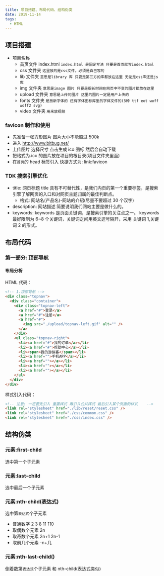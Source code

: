 ```yaml
---
title: 项目搭建、布局代码、结构伪类
date: 2019-11-14
tags:
  - HTML
---
```


## 项目搭建

- 项目名称
  - 首页文件 index.html `index.html 是固定写法 只要是首页就写index.html`
  - css 文件夹 `这里放的是css文件，必须是自己写的`
  - lib 文件夹 `意思是library 库 只要是第三方的库都放在这里 无论是css库还是js库`
  - img 文件夹 `意思是image 图片 只要是很长时间在网页中不变的图片都放在这里`
  - upload 文件夹 `意思是上传的图片 这里的图片一定是用户上传的`
  - fonts 文件夹 `是放新字体的 还有字体图标库里的字体文件的(5种 ttf eot woff woff2 svg)`
  - video 文件夹 `用来放视频`

### favicon 制作和使用

- 先准备一张方形图片 图片大小不能超过 500k
- 进入 http://www.bitbug.net/
- 上传图片 选择尺寸 点击生成 ico 图标 然后会自动下载
- 把格式为.ico 的图片放在项目的根目录(项目文件夹里面)
- 在`首页`的 head 标签引入 快捷方式为: link:favicon

### TDK 搜索引擎优化

- title: 网页标题 title 具有不可替代性，是我们内页的第一个重要标签，是搜索引擎了解网页的入口和对网页主题归属的最佳判断点。
  - 格式: 网站名(产品名)-网站的介绍(尽量不要超过 30 个汉字)
- description: 网站描述 简要说明我们网站主要是做什么的。
- keywords: keywords 是页面关键词，是搜索引擎的关注点之一。 keywords 最好限制为 6~8 个关键词，关键词之间用英文逗号隔开，采用 关键词 1,关键词 2 的形式。

## 布局代码

### 第一部分: 顶部导航

#### 布局分析

HTML 代码：

```html
<!-- 1.顶部导航 -->
<div class="topnav">
  <div class="container">
    <div class="topnav-left">
      <a href="#">登录</a>
      <a href="#">注册</a>
      <a href="#">
        <img src="./upload/topnav-left.gif" alt="" />
      </a>
    </div>
    <ul class="topnav-right">
      <li><a href="#">我的订单</a></li>
      <li><a href="#">帮助中心</a></li>
      <li><span>我的游侠客</span></li>
      <li><a href="">手机APP</a></li>
      <li><a href=""></a></li>
      <li><a href=""></a></li>
      <li><a href=""></a></li>
    </ul>
  </div>
</div>
```

样式引入代码：

```html
<!-- 注意: 一定要先引入 重置样式 再引入公共样式 最后引入某个页面的样式    -->
<link rel="stylesheet" href="./lib/reset/reset.css" />
<link rel="stylesheet" href="./css/common.css" />
<link rel="stylesheet" href="./css/index.css" />
```

## 结构伪类

### 元素:first-child

选中第一个子元素

### 元素:last-child

选中最后一个子元素

### 元素:nth-child(表达式)

选中第`表达式`个子元素

- 普通数字 2 3 8 11 110
- 取偶数个元素 2n
- 取奇数个元素 2n+1 2n-1
- 取前几个元素 -n+几

### 元素:nth-last-child()

倒着数第`表达式`个子元素
和 nth-child(表达式类似)
